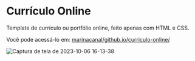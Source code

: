 # Currículo Online

Template de currículo ou portfólio online, feito apenas com HTML e CSS.

Você pode acessá-lo em: [marinacanal/github.io/curriculo-online/](https://marinacanal.github.io/Curriculo-Online/)

![Captura de tela de 2023-10-06 16-13-38](https://github.com/marinacanal/curriculo-online/assets/121324624/11530cb8-10a9-4207-81e0-c2f136d5713c)

